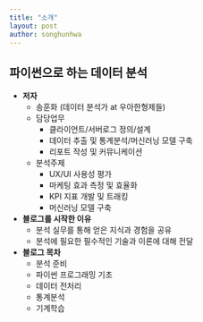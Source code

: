```yaml
---
title: "소개"
layout: post
author: songhunhwa
---
```


## 파이썬으로 하는 데이터 분석
- **저자**
	- 송훈화 (데이터 분석가 at 우아한형제들)
	- 담당업무
		- 클라이언트/서버로그 정의/설계
		- 데이터 추출 및 통계분석/머신러닝 모델 구축 
		- 리포트 작성 및 커뮤니케이션
	- 분석주제
		- UX/UI 사용성 평가
		- 마케팅 효과 측정 및 효율화
		- KPI 지표 개발 및 트래킹
		- 머신러닝 모델 구축
- **블로그를 시작한 이유**
	- 분석 실무를 통해 얻은 지식과 경험을 공유 
	- 분석에 필요한 필수적인 기술과 이론에 대해 전달
- **블로그 목차** 
	- 분석 준비
	- 파이썬 프로그래밍 기초
	- 데이터 전처리
	- 통계분석
	- 기계학습
